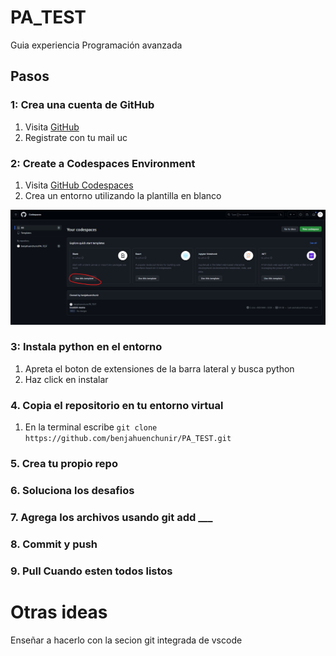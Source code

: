 # PA_TEST

Guia experiencia Programación avanzada

## Pasos

### 1: Crea una cuenta de GitHub

1. Visita [GitHub](https://github.com/)
2. Registrate con tu mail uc

### 2: Create a Codespaces Environment

1. Visita [GitHub Codespaces](https://github.com/features/codespaces)
2. Crea un entorno utilizando la plantilla en blanco

![Codespaces Creation Process](img/codespaces_creation.png)

### 3: Instala python en el entorno

1. Apreta el boton de extensiones de la barra lateral y busca python
2. Haz click en instalar

### 4. Copia el repositorio en tu entorno virtual

1. En la terminal escribe `git clone https://github.com/benjahuenchunir/PA_TEST.git`

### 5. Crea tu propio repo

### 6. Soluciona los desafios

### 7. Agrega los archivos usando git add ___

### 8. Commit y push

### 9. Pull Cuando esten todos listos

# Otras ideas

Enseñar a hacerlo con la secion git integrada de vscode
